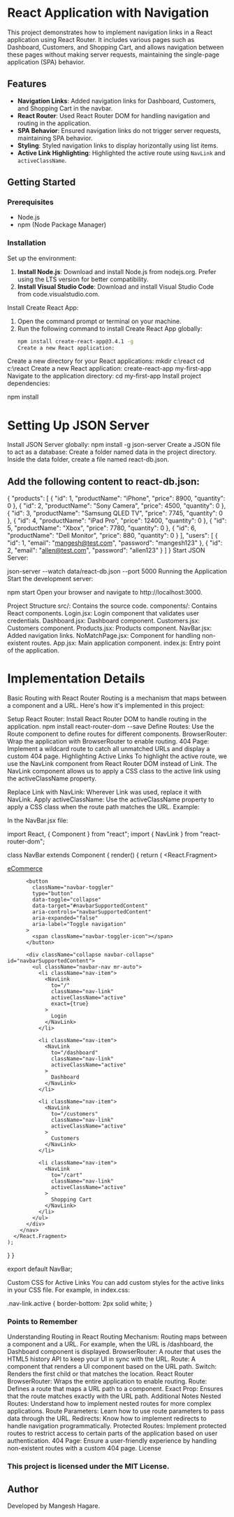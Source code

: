 # React Application with Navigation

This project demonstrates how to implement navigation links in a React application using React Router. It includes various pages such as Dashboard, Customers, and Shopping Cart, and allows navigation between these pages without making server requests, maintaining the single-page application (SPA) behavior.

## Features

- **Navigation Links**: Added navigation links for Dashboard, Customers, and Shopping Cart in the navbar.
- **React Router**: Used React Router DOM for handling navigation and routing in the application.
- **SPA Behavior**: Ensured navigation links do not trigger server requests, maintaining SPA behavior.
- **Styling**: Styled navigation links to display horizontally using list items.
- **Active Link Highlighting**: Highlighted the active route using `NavLink` and `activeClassName`.

## Getting Started

### Prerequisites

- Node.js
- npm (Node Package Manager)

### Installation

Set up the environment:

1. **Install Node.js**: Download and install Node.js from nodejs.org. Prefer using the LTS version for better compatibility.
2. **Install Visual Studio Code**: Download and install Visual Studio Code from code.visualstudio.com.

Install Create React App:

1. Open the command prompt or terminal on your machine.
2. Run the following command to install Create React App globally:
   ```bash
   npm install create-react-app@3.4.1 -g
   Create a new React application:
   ```

Create a new directory for your React applications:
mkdir c:\react
cd c:\react
Create a new React application:
create-react-app my-first-app
Navigate to the application directory:
cd my-first-app
Install project dependencies:

npm install

# Setting Up JSON Server

Install JSON Server globally:
npm install -g json-server
Create a JSON file to act as a database:
Create a folder named data in the project directory.
Inside the data folder, create a file named react-db.json.

## Add the following content to react-db.json:

{
"products": [
{ "id": 1, "productName": "iPhone", "price": 8900, "quantity": 0 },
{ "id": 2, "productName": "Sony Camera", "price": 4500, "quantity": 0 },
{ "id": 3, "productName": "Samsung QLED TV", "price": 7745, "quantity": 0 },
{ "id": 4, "productName": "iPad Pro", "price": 12400, "quantity": 0 },
{ "id": 5, "productName": "Xbox", "price": 7780, "quantity": 0 },
{ "id": 6, "productName": "Dell Monitor", "price": 880, "quantity": 0 }
],
"users": [
{ "id": 1, "email": "mangesh@test.com", "password": "mangesh123" },
{ "id": 2, "email": "allen@test.com", "password": "allen123" }
]
}
Start JSON Server:

json-server --watch data/react-db.json --port 5000
Running the Application
Start the development server:

npm start
Open your browser and navigate to http://localhost:3000.

Project Structure
src/: Contains the source code.
components/: Contains React components.
Login.jsx: Login component that validates user credentials.
Dashboard.jsx: Dashboard component.
Customers.jsx: Customers component.
Products.jsx: Products component.
NavBar.jsx: Added navigation links.
NoMatchPage.jsx: Component for handling non-existent routes.
App.jsx: Main application component.
index.js: Entry point of the application.

# Implementation Details

Basic Routing with React Router
Routing is a mechanism that maps between a component and a URL. Here's how it's implemented in this project:

Setup React Router: Install React Router DOM to handle routing in the application.
npm install react-router-dom --save
Define Routes: Use the Route component to define routes for different components.
BrowserRouter: Wrap the application with BrowserRouter to enable routing.
404 Page: Implement a wildcard route to catch all unmatched URLs and display a custom 404 page.
Highlighting Active Links
To highlight the active route, we use the NavLink component from React Router DOM instead of Link. The NavLink component allows us to apply a CSS class to the active link using the activeClassName property.

Replace Link with NavLink: Wherever Link was used, replace it with NavLink.
Apply activeClassName: Use the activeClassName property to apply a CSS class when the route path matches the URL.
Example:

In the NavBar.jsx file:

import React, { Component } from "react";
import { NavLink } from "react-router-dom";

class NavBar extends Component {
render() {
return (
<React.Fragment>

<nav className="navbar navbar-expand-lg navbar-dark bg-dark navbar-style">
<a className="navbar-brand" href="/#">
eCommerce
</a>

          <button
            className="navbar-toggler"
            type="button"
            data-toggle="collapse"
            data-target="#navbarSupportedContent"
            aria-controls="navbarSupportedContent"
            aria-expanded="false"
            aria-label="Toggle navigation"
          >
            <span className="navbar-toggler-icon"></span>
          </button>

          <div className="collapse navbar-collapse" id="navbarSupportedContent">
            <ul className="navbar-nav mr-auto">
              <li className="nav-item">
                <NavLink
                  to="/"
                  className="nav-link"
                  activeClassName="active"
                  exact={true}
                >
                  Login
                </NavLink>
              </li>

              <li className="nav-item">
                <NavLink
                  to="/dashboard"
                  className="nav-link"
                  activeClassName="active"
                >
                  Dashboard
                </NavLink>
              </li>

              <li className="nav-item">
                <NavLink
                  to="/customers"
                  className="nav-link"
                  activeClassName="active"
                >
                  Customers
                </NavLink>
              </li>

              <li className="nav-item">
                <NavLink
                  to="/cart"
                  className="nav-link"
                  activeClassName="active"
                >
                  Shopping Cart
                </NavLink>
              </li>
            </ul>
          </div>
        </nav>
      </React.Fragment>
    );

}
}

export default NavBar;

Custom CSS for Active Links
You can add custom styles for the active links in your CSS file. For example, in index.css:

.nav-link.active {
border-bottom: 2px solid white;
}

### Points to Remember

Understanding Routing in React
Routing Mechanism: Routing maps between a component and a URL. For example, when the URL is /dashboard, the Dashboard component is displayed.
BrowserRouter: A router that uses the HTML5 history API to keep your UI in sync with the URL.
Route: A component that renders a UI component based on the URL path.
Switch: Renders the first child <Route> or <Redirect> that matches the location.
React Router
BrowserRouter: Wraps the entire application to enable routing.
Route: Defines a route that maps a URL path to a component.
Exact Prop: Ensures that the route matches exactly with the URL path.
Additional Notes
Nested Routes: Understand how to implement nested routes for more complex applications.
Route Parameters: Learn how to use route parameters to pass data through the URL.
Redirects: Know how to implement redirects to handle navigation programmatically.
Protected Routes: Implement protected routes to restrict access to certain parts of the application based on user authentication.
404 Page: Ensure a user-friendly experience by handling non-existent routes with a custom 404 page.
License

### This project is licensed under the MIT License.

# Author

Developed by Mangesh Hagare.
